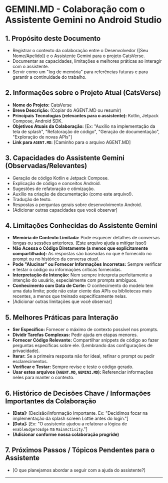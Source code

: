 # GEMINI.MD - Colaboração com o Assistente Gemini no Android Studio

## 1. Propósito deste Documento

*   Registrar o contexto da colaboração entre o Desenvolvedor ([Seu Nome/Apelido]) e o Assistente Gemini para o projeto CatsVerse.
*   Documentar as capacidades, limitações e melhores práticas ao interagir com o assistente.
*   Servir como um "log de memória" para referências futuras e para garantir a continuidade do trabalho.

## 2. Informações sobre o Projeto Atual (CatsVerse)

*   **Nome do Projeto:** CatsVerse
*   **Breve Descrição:** (Copiar do AGENT.MD ou resumir)
*   **Principais Tecnologias (relevantes para o assistente):** Kotlin, Jetpack Compose, Android SDK.
*   **Objetivos Atuais da Colaboração:** [Ex: "Auxílio na implementação da tela de splash", "Refatoração de código", "Geração de documentação", "Exploração de novas APIs"]
*   **Link para `AGENT.MD`:** [Caminho para o arquivo AGENT.MD]

## 3. Capacidades do Assistente Gemini (Observadas/Relevantes)

*   Geração de código Kotlin e Jetpack Compose.
*   Explicação de código e conceitos Android.
*   Sugestões de refatoração e otimização.
*   Auxílio na criação de documentação (como este arquivo!).
*   Tradução de texto.
*   Respostas a perguntas gerais sobre desenvolvimento Android.
*   [Adicionar outras capacidades que você observar]

## 4. Limitações Conhecidas do Assistente Gemini

*   **Memória de Contexto Limitada:** Pode esquecer detalhes de conversas longas ou sessões anteriores. (Este arquivo ajuda a mitigar isso!)
*   **Não Acessa o Código Diretamente (a menos que explicitamente compartilhado):** As respostas são baseadas no que é fornecido no prompt ou no histórico da conversa *atual*.
*   **Pode "Alucinar" ou Fornecer Informações Incorretas:** Sempre verificar e testar o código ou informações críticas fornecidas.
*   **Interpretação de Intenção:** Nem sempre interpreta perfeitamente a intenção do usuário, especialmente com prompts ambíguos.
*   **Conhecimento com Data de Corte:** O conhecimento do modelo tem uma data limite; pode não estar ciente das APIs ou bibliotecas mais recentes, a menos que treinado especificamente nelas.
*   [Adicionar outras limitações que você observar]

## 5. Melhores Práticas para Interação

*   **Ser Específico:** Fornecer o máximo de contexto possível nos prompts.
*   **Dividir Tarefas Complexas:** Pedir ajuda em etapas menores.
*   **Fornecer Código Relevante:** Compartilhar snippets de código ao fazer perguntas específicas sobre ele. (Lembrando das configurações de privacidade).
*   **Iterar:** Se a primeira resposta não for ideal, refinar o prompt ou pedir esclarecimentos.
*   **Verificar e Testar:** Sempre revise e teste o código gerado.
*   **Usar estes arquivos (`AGENT.MD`, `GEMINI.MD`):** Referenciar informações neles para manter o contexto.

## 6. Histórico de Decisões Chave / Informações Importantes da Colaboração

*   **[Data]:** [Decisão/Informação Importante. Ex: "Decidimos focar na implementação da splash screen Lottie antes do login."]
*   **[Data]:** [Ex: "O assistente ajudou a refatorar a lógica de `enableEdgeToEdge` na `MainActivity`."]
*   **(Adicionar conforme nossa colaboração progride)**

## 7. Próximos Passos / Tópicos Pendentes para o Assistente

*   [O que planejamos abordar a seguir com a ajuda do assistente?]

---
